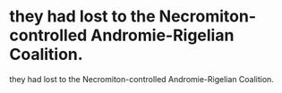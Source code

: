 # they had lost to the Necromiton-controlled Andromie-Rigelian Coalition.

they had lost to the Necromiton-controlled Andromie-Rigelian Coalition.